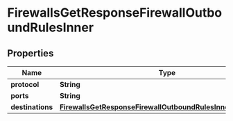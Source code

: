 

# FirewallsGetResponseFirewallOutboundRulesInner


## Properties

| Name | Type | Description | Notes |
|------------ | ------------- | ------------- | -------------|
|**protocol** | **String** |  |  [optional] |
|**ports** | **String** |  |  [optional] |
|**destinations** | [**FirewallsGetResponseFirewallOutboundRulesInnerDestinations**](FirewallsGetResponseFirewallOutboundRulesInnerDestinations.md) |  |  [optional] |



